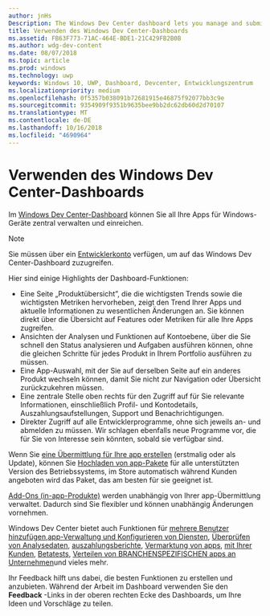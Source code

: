 ```yaml
---
author: jnHs
Description: The Windows Dev Center dashboard lets you manage and submit all of your apps for Windows devices in one place.
title: Verwenden des Windows Dev Center-Dashboards
ms.assetid: FB63F773-71AC-464E-BDE1-21C429FB2B0B
ms.author: wdg-dev-content
ms.date: 08/07/2018
ms.topic: article
ms.prod: windows
ms.technology: uwp
keywords: Windows 10, UWP, Dashboard, Devcenter, Entwicklungszentrum
ms.localizationpriority: medium
ms.openlocfilehash: 0f5357b038091b72681915e46875f92077bb3c9e
ms.sourcegitcommit: 9354909f9351b9635bee9bb2dc62db60d2d70107
ms.translationtype: MT
ms.contentlocale: de-DE
ms.lasthandoff: 10/16/2018
ms.locfileid: "4690964"
---
```

# <a name="using-the-windows-dev-center-dashboard"></a>Verwenden des Windows Dev Center-Dashboards


Im [Windows Dev Center-Dashboard](https://partner.microsoft.com/dashboard) können Sie all Ihre Apps für Windows-Geräte zentral verwalten und einreichen.

> [!NOTE]
> Sie müssen über ein [Entwicklerkonto](http://go.microsoft.com/fwlink/p/?LinkId=615100) verfügen, um auf das Windows Dev Center-Dashboard zuzugreifen.

Hier sind einige Highlights der Dashboard-Funktionen:

- Eine Seite „Produktübersicht”, die die wichtigsten Trends sowie die wichtigsten Metriken hervorheben, zeigt den Trend Ihrer Apps und aktuelle Informationen zu wesentlichen Änderungen an. Sie können direkt über die Übersicht auf Features oder Metriken für alle Ihre Apps zugreifen.
- Ansichten der Analysen und Funktionen auf Kontoebene, über die Sie schnell den Status analysieren und Aufgaben ausführen können, ohne die gleichen Schritte für jedes Produkt in Ihrem Portfolio ausführen zu müssen.
- Eine App-Auswahl, mit der Sie auf derselben Seite auf ein anderes Produkt wechseln können, damit Sie nicht zur Navigation oder Übersicht zurückzukehren müssen.
- Eine zentrale Stelle oben rechts für den Zugriff auf für Sie relevante Informationen, einschließlich Profil- und Kontodetails, Auszahlungsaufstellungen, Support und Benachrichtigungen.
- Direkter Zugriff auf alle Entwicklerprogramme, ohne sich jeweils an- und abmelden zu müssen. Wir schlagen ebenfalls neue Programme vor, die für Sie von Interesse sein könnten, sobald sie verfügbar sind.

Wenn Sie [eine Übermittlung für Ihre app erstellen](app-submissions.md) (erstmalig oder als Update), können Sie [Hochladen von app-Pakete](upload-app-packages.md) für alle unterstützten Version des Betriebssystems, im Store automatisch während Kunden angeboten wird das Paket, das am besten für sie geeignet ist.

[Add-Ons (in-app-Produkte)](add-on-submissions.md) werden unabhängig von Ihrer app-Übermittlung verwaltet. Dadurch sind Sie flexibler und können unabhängig Änderungen vornehmen.

Windows Dev Center bietet auch Funktionen für [mehrere Benutzer hinzufügen](manage-account-users.md),[app-Verwaltung und Konfigurieren von Diensten](app-management-and-services.md), [Überprüfen von Analysedaten](analytics.md), [auszahlungsberichte](payout-summary.md), [Vermarktung von apps](attract-customers-and-promote-your-apps.md), [mit Ihrer Kunden](engage-with-your-customers.md), [Betatests](beta-testing-and-targeted-distribution.md), [Verteilen von BRANCHENSPEZIFISCHEN apps an Unternehmen](distribute-lob-apps-to-enterprises.md)und vieles mehr.

Ihr Feedback hilft uns dabei, die besten Funktionen zu erstellen und anzubieten. Während der Arbeit im Dashboard verwenden Sie den **Feedback** -Links in der oberen rechten Ecke des Dashboards, um Ihre Ideen und Vorschläge zu teilen.


 

 




